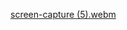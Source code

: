 [screen-capture (5).webm](https://github.com/jeesmariyatony123/Amazonclone/assets/153613522/6b6806cc-91db-4ab8-b1b9-febee720489e)
